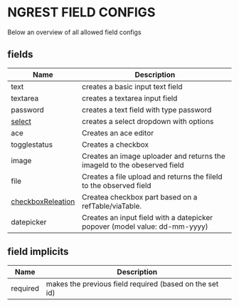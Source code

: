 NGREST FIELD CONFIGS
==========

Below an overview of all allowed field configs


fields
-----------

| Name				  									|  Description
| ------------------- 									| -------------
| text				  									| creates a basic input text field
| textarea		  	  									| creates a textarea input field
| password												| creates a text field with type password
| [select](start-ngrest-field-select.md)				| creates a select dropdown with options
| ace													| Creates an ace editor
| togglestatus                                          | Creates a checkbox
| image													| Creates an image uploader and returns the imageId to the obeserved field
| file													| Creates a file upload and returns the fileId to the observed field
| [checkboxReleation](start-ngrest-field-checkboxreleation.md) | Createa checkbox part based on a refTable/viaTable.
| datepicker											| Creates an input field with a datepicker popover (model value: dd-mm-yyyy)



field implicits
----------------

| Name					| Description
|-----------------------| -------------------
| required				| makes the previous field required (based on the set id)

